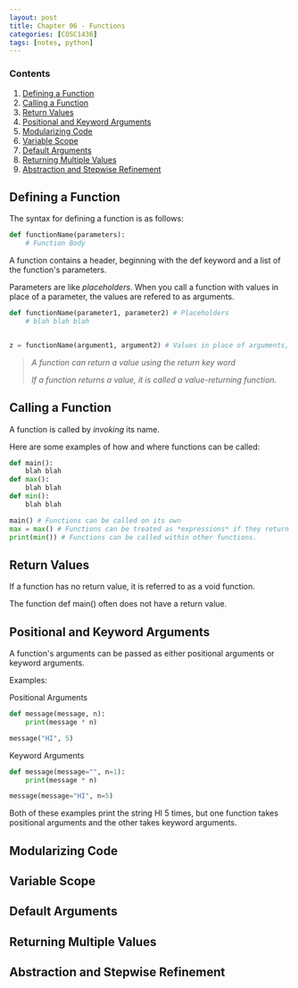 ```yaml
---
layout: post
title: Chapter 06 - Functions
categories: [COSC1436]
tags: [notes, python]
---
```


### Contents

1. [Defining a Function](#defining-a-function)
2. [Calling a Function](#calling-a-function)
3. [Return Values](#return-values)
4. [Positional and Keyword Arguments](#positional-and-keyword-arguments)
6. [Modularizing Code](#modularizing-code)
7. [Variable Scope](#variable-scope)
8. [Default Arguments](#default-arguments)
9. [Returning Multiple Values](#returning-multiple-values)
10. [Abstraction and Stepwise Refinement](#abstraction-and-stepwise-refinement)

## Defining a Function

The syntax for defining a <span class="code blue">function</span> is as follows:

```python
def functionName(parameters):
    # Function Body
```
A function contains a <span class="code">header</span>, beginning with the <span class="code">def</span> keyword and a list of the function's <span class="code green">parameters</span>.

Parameters are like *placeholders*.
When you call a function with values in place of a parameter, the values are refered to as <span class="code red">arguments</span>.

```python
def functionName(parameter1, parameter2) # Placeholders
    # blah blah blah


z = functionName(argument1, argument2) # Values in place of arguments, like 1, 2, 3
```
> *A function can return a value using the <span class="code">return</span> key word*
>
> *If a function returns a value, it is called a <span class="code green">value-returning function</span>.*



## Calling a Function

A function is called by *invoking* its name.

Here are some examples of how and where functions can be called:

```python
def main():
    blah blah
def max():
    blah blah
def min():
    blah blah

main() # Functions can be called on its own
max = max() # Functions can be treated as *expressions* if they return a value
print(min()) # Functions can be called within other functions.
```


## Return Values

If a function has no return value, it is referred to as a <span class="code blue">void function</span>.

The function <span class="code blue">def</span> <span class="code">main()</span> often does not have a return value.


## Positional and Keyword Arguments

A function's arguments can be passed as either <span class="code green">positional arguments</span> or <span class="code green">keyword arguments</span>. 

Examples:

<span class="code red">Positional Arguments</span>
```python
def message(message, n):
    print(message * n)

message("HI", 5)
```
<span class="code red">Keyword Arguments</span>
```python
def message(message="", n=1):
    print(message * n)

message(message="HI", n=5)
```

Both of these examples print the string <span class="code">HI</span> 5 times, but one function takes positional arguments and the other takes keyword arguments.

## Modularizing Code



## Variable Scope



## Default Arguments



## Returning Multiple Values



## Abstraction and Stepwise Refinement
